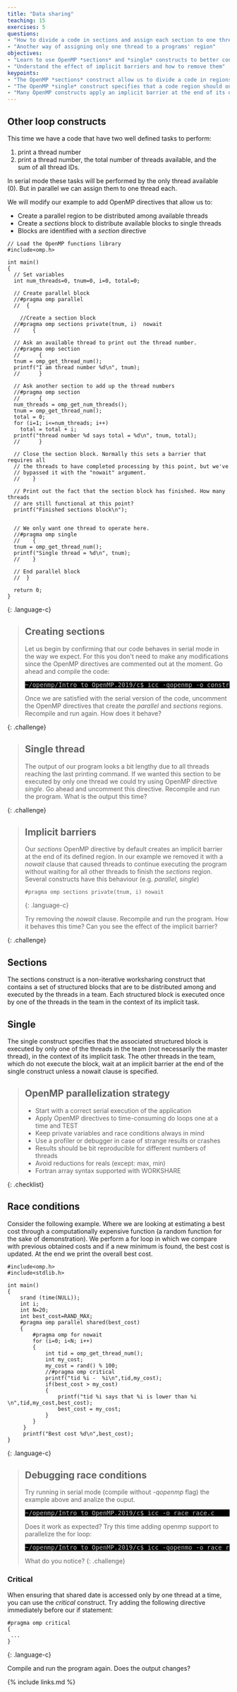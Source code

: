 ```yaml
---
title: "Data sharing"
teaching: 15
exercises: 5
questions:
- "How to divide a code in sections and assign each section to one thread?"
- "Another way of assigning only one thread to a programs' region"
objectives:
- "Learn to use OpenMP *sections* and *single* constructs to better control how work is divided among threads"
- "Understand the effect of implicit barriers and how to remove them"
keypoints:
- "The OpenMP *sections* construct allow us to divide a code in regions to be executed by individual threads"
- "The OpenMP *single* construct specifies that a code region should only be executed by one thread"
- "Many OpenMP constructs apply an implicit barrier at the end of its defined region. This can be overruled with *nowait* clause. However, this should be done carefully as to avoid data conflicts and race conditions"
---
```


## Other loop constructs
This time we have a code that have two well defined tasks to perform: 
1) print a thread number
2) print a thread number, the total number of threads available, and the sum of all thread IDs.

In serial mode these tasks will be performed by the only thread available (0). But in parallel we can assign them to one thread each.

We will modify our example to add OpenMP directives that allow us to:
- Create a parallel region to be distributed among available threads
- Create a *sections* block to distribute available blocks to single threads
- Blocks are identified with a *section* directive
 
~~~
// Load the OpenMP functions library
#include<omp.h>

int main()
{
  // Set variables
  int num_threads=0, tnum=0, i=0, total=0;

  // Create parallel block
  //#pragma omp parallel
  //  {

    //Create a section block
  //#pragma omp sections private(tnum, i)  nowait
  //    {

  // Ask an available thread to print out the thread number.
  //#pragma omp section
  //      {
  tnum = omp_get_thread_num();
  printf("I am thread number %d\n", tnum);
  //      }

  // Ask another section to add up the thread numbers
  //#pragma omp section
  //      {
  num_threads = omp_get_num_threads();
  tnum = omp_get_thread_num();
  total = 0;
  for (i=1; i<=num_threads; i++)
    total = total + i;
  printf("thread number %d says total = %d\n", tnum, total);
  //      }

  // Close the section block. Normally this sets a barrier that requires all
  // the threads to have completed processing by this point, but we've
  // bypassed it with the "nowait" argument.
  //    }

  // Print out the fact that the section block has finished. How many threads
  // are still functional at this point?
  printf("Finished sections block\n");


  // We only want one thread to operate here.
  //#pragma omp single
  //    {
  tnum = omp_get_thread_num();
  printf("Single thread = %d\n", tnum);
  //    }

  // End parallel block
  //  }

  return 0;
}
~~~
{: .language-c}

> ## Creating sections
> Let us begin by confirming that our code behaves in serial mode in the way we expect. For this you don't need to make any modifications since the OpenMP directives are commented out at the moment. Go ahead and compile the code:
> <pre style="color: silver; background: black;">
> ~/openmp/Intro_to_OpenMP.2019/c$ icc -qopenmp -o constructs constructs.c
> </pre>
>
> Once we are satisfied with the serial version of the code, uncomment the OpenMP directives that create the *parallel* and *sections* regions. Recompile and run again. How does it behave?
>
{: .challenge}

> ## Single thread
>
> The output of our program looks a bit lengthy due to all threads reaching the last printing command. If we wanted this section to be executed by only one thread we could try using OpenMP directive *single*. Go ahead and uncomment this directive. Recompile and run the program. What is the output this time?
> 
{: .challenge}

> ## Implicit barriers
> 
> Our *sections* OpenMP directive by default creates an implicit barrier at the end of its defined region. In our example we removed it with a *nowait* clause that caused threads to continue executing the program without waiting for all other threads to finish the *sections* region. Several constructs have this behaviour (e.g. *parallel*, *single*)
> ~~~
> #pragma omp sections private(tnum, i) nowait
> ~~~
> {: .language-c}
>
> Try removing the *nowait* clause. Recompile and run the program. How it behaves this time? Can you see the effect of the implicit barrier?
>
{: .challenge}

## Sections
The sections construct is a non-iterative worksharing construct that contains a set of structured blocks that are to be distributed among and executed by the threads in a team. Each structured block is executed once by one of the threads in the team in the context of its implicit task. 

## Single
The single construct specifies that the associated structured block is executed by only one of the threads in the team (not necessarily the master thread), in the context of its implicit task. The other threads in the team, which do not execute the block, wait at an implicit barrier at the end of the single construct unless a nowait clause is specified. 

> ## OpenMP parallelization strategy
> 
> - Start with a correct serial execution of the application 
> - Apply OpenMP directives to time-consuming do loops one at a time and TEST 
> - Keep private variables and race conditions always in mind
> - Use a profiler or debugger in case of strange results or crashes
> - Results should be bit reproducible for different numbers of threads
> - Avoid reductions for reals (except: max, min) 
> - Fortran array syntax supported with WORKSHARE
>
{: .checklist}

## Race conditions
Consider the following example. Where we are looking at estimating a best cost through a computationally expensive function (a random function for the sake of demonstration). We perform a for loop in which we compare with previous obtained costs and if a new minimum is found, the best cost is updated. At the end we print the overall best cost.
~~~
#include<omp.h>
#include<stdlib.h>

int main()
{
    srand (time(NULL));
    int i;
    int N=20;
    int best_cost=RAND_MAX;
    #pragma omp parallel shared(best_cost)
    {
        #pragma omp for nowait
        for (i=0; i<N; i++)
        {
            int tid = omp_get_thread_num();
            int my_cost;
            my_cost = rand() % 100;
            //#pragma omp critical
            printf("tid %i -  %i\n",tid,my_cost);
            if(best_cost > my_cost)
            {
                printf("tid %i says that %i is lower than %i \n",tid,my_cost,best_cost);
                best_cost = my_cost;
            }
        }
     }
     printf("Best cost %d\n",best_cost);
}
~~~
{: .language-c}

> ## Debugging race conditions
>
> Try running in serial mode (compile without *-qopenmp* flag) the example above and analize the ouput.
> <pre style="color: silver; background: black;">
> ~/openmp/Intro_to_OpenMP.2019/c$ icc -o race race.c
> </pre>
>
> Does it work as expected? Try this time adding openmp support to parallelize the for loop:
> <pre style="color: silver; background: black;">
> ~/openmp/Intro_to_OpenMP.2019/c$ icc -qopenmo -o race race.c
> </pre>
>
> What do you notice?
{: .challenge}

### Critical
When ensuring that shared date is accessed only by one thread at a time, you can use the *critical* construct. Try adding the following directive immediately before our if statement:
~~~
#pragma omp critical
{
 ...
}
~~~
{: .language-c}

Compile and run the program again. Does the output changes?

{% include links.md %}
